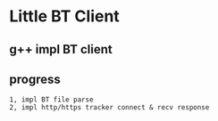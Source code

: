 # Little BT Client

## g++ impl BT client

## progress
    1, impl BT file parse
    2, impl http/https tracker connect & recv response
